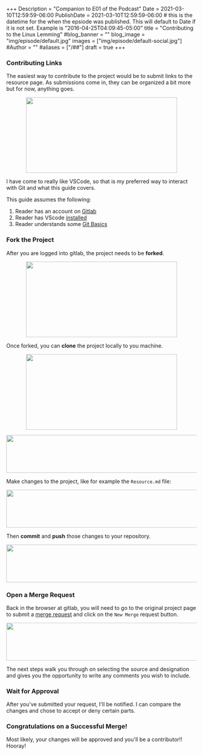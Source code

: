 +++
Description = "Companion to E01 of the Podcast"
Date = 2021-03-10T12:59:59-06:00
PublishDate = 2021-03-10T12:59:59-06:00 # this is the datetime for the when the epsiode was published. This will default to Date if it is not set. Example is "2016-04-25T04:09:45-05:00"
title = "Contributing to the Linux Lemming"
#blog_banner = ""
blog_image = "img/episode/default.jpg"
images = ["img/episode/default-social.jpg"]
#Author = ""
#aliases = ["/##"]
draft = true
+++
### Contributing Links
The easiest way to contribute to the project would be to submit links to the resource page. As submissions come in, they can be organized a bit more but for now, anything goes.
<p style="text-align:center;"> <img src="https://linuxlemming.com/img/episode/E01/links.png" height="200" width="400" />

I have come to really like VSCode, so that is my preferred way to interact with Git and what this guide covers.

This guide assumes the following:
1. Reader has an account on [Gitlab](https://about.gitlab.com/)
2. Reader has VScode [installed](https://code.visualstudio.com/download)
3. Reader understands some [Git Basics](https://discourse.destinationlinux.network/t/following-along-with-dln-git-spotlight/3072)

### Fork the Project
After you are logged into gitlab, the project needs to be **forked**.
<p style="text-align:center;"> <img src="https://linuxlemming.com/img/episode/E01/fork.png" height="200" width="400" />

Once forked, you can **clone** the project locally to you machine.
<p style="text-align:center;"> <img src="https://linuxlemming.com/img/episode/E01/clone.png" height="200" width="400" />

<p style="text-align:center;"> <img src="https://linuxlemming.com/img/episode/E01/vsclone.png" height="100" width="800" />

Make changes to the project, like for example the `Resource.md` file:
<p style="text-align:center;"> <img src="https://linuxlemming.com/img/episode/E01/resources.png" height="100" width="800" />

Then **commit** and **push** those changes to your repository.
<p style="text-align:center;"> <img src="https://linuxlemming.com/img/episode/E01/push.png" height="100" width="800" />

### Open a Merge Request
Back in the browser at gitlab, you will need to go to the original project page to submit a [merge request](https://gitlab.com/rastacalavera/linuxlemming/-/merge_requests) and click on the `New Merge` request button.
<p style="text-align:center;"> <img src="https://linuxlemming.com/img/episode/E01/merge.png" height="100" width="800" />

The next steps walk you through on selecting the source and designation and gives you the opportunity to write any comments you wish to include.

### Wait for Approval
After you've submitted your request, I'll be notified. I can compare the changes and chose to accept or deny certain parts.

### Congratulations on a Successful Merge!
Most likely, your changes will be approved and you'll be a contributor!! Hooray!
